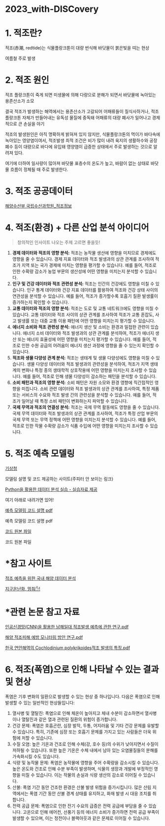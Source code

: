 # 2023_with-DISCovery

# 1. 적조란?

적조(赤潮, redtide)는 식물플랑크톤이 대량 번식해 바닷물이 붉은빛을 띠는 현상

여름철 주로 발생

# 2. 적조 원인

적조 플랑크톤이 죽게 되면 미생물에 의해 다량으로 분해가 되면서 바닷물에 녹아있는 용존산소가 소모

결국 적조가 발생하는 해역에서는 용존산소가 고갈되어 어패류들이 질식사하거나, 적조 플랑크톤 자체가 만들어내는 유독성 물질에 중독돼 어패류의 대량 폐사가 일어나고 경제적으로 큰 손실을 야기

적조의 발생원인은 아직 명확하게 밝혀져 있지 않지만, 식물플랑크톤의 먹이가 바다속에 녹아있는 영양염이여서, 적조발생 최적 조건은 비가 많이 내려 육지의 생활하수와 공장폐수 등이 대량으로 바다에 유입돼 영양염이 급증한 상태에서 주로 발생하는 것으로 알려져 있다. 

여기에 더하여 일사량이 많아져 바닷물 표층수의 온도가 높고, 바람이 없는 상태로 바닷물 흐름이 정체될 때 주로 발생한다.

# 3. 적조 공공데이터

[해양수산부 국립수산과학원_적조정보](https://www.data.go.kr/data/15057069/openapi.do#/tab_layer_detail_function)

# 4. 적조(환경) + 다른 산업 분석 아이디어

> 창의적인 인사이트 나오는 주제 고르면 좋을듯!
> 
1. **경제 데이터와 적조의 영향 분석:** 적조는 농작물 생산에 영향을 미치므로 경제에도 영향을 줄 수 있습니다. 경제 지표 데이터와 적조 발생과의 상관 관계를 조사하여 적조가 지역 또는 국가 경제에 미치는 영향을 평가할 수 있습니다. 예를 들어, 적조로 인한 수확량 감소가 농업 부문의 생산성에 어떤 영향을 미치는지 분석할 수 있습니다.
2. **인구 및 건강 데이터와 적조 관련성 분석:** 적조는 인간의 건강에도 영향을 미칠 수 있습니다. 인구 통계 데이터와 건강 지표 데이터를 활용하여 적조와 건강 상태 사이의 연관성을 분석할 수 있습니다. 예를 들어, 적조가 증가할수록 호흡기 질환 발생률이 증가하는지 확인할 수 있습니다.
3. **교통 데이터와 적조의 영향 분석:** 적조는 도로 및 교통 네트워크에도 영향을 미칠 수 있습니다. 교통 데이터와 적조 사이의 상관 관계를 조사하여 적조가 교통 혼잡도, 사고 발생률 또는 대중 교통 이용 패턴에 어떤 영향을 미치는지 평가할 수 있습니다.
4. **에너지 소비와 적조 관련성 분석:** 에너지 생산 및 소비는 환경과 밀접한 관련이 있습니다. 에너지 소비 데이터와 적조 발생과의 상관 관계를 분석하여, 적조가 에너지 생산 또는 에너지 효율성에 어떤 영향을 미치는지 평가할 수 있습니다. 예를 들어, 적조로 인한 수원 공급의 어려움이 에너지 생산 과정에 영향을 줄 수 있는지 확인할 수 있습니다.
5. **적조와 생물 다양성 관계 분석:** 적조는 생태계 및 생물 다양성에도 영향을 미칠 수 있습니다. 생물 다양성 데이터와 적조 발생과의 관련성을 분석하여, 적조가 지역 생태계의 변화나 특정 종의 생태학적 상호작용에 어떤 영향을 미치는지 조사할 수 있습니다. 예를 들어, 적조로 인해 생물 다양성이 감소하는 패턴을 분석할 수 있습니다.
6. **소비 패턴과 적조의 영향 분석:** 소비 패턴은 자원 소모와 환경 영향에 직간접적인 영향을 미칩니다. 소비 관련 데이터와 적조 발생과의 상관 관계를 조사하여, 특정 제품 또는 서비스의 수요와 적조 발생 간의 관련성을 분석할 수 있습니다. 예를 들어, 적조가 일어날 때 특정 소비 패턴이 변화하는지 파악할 수 있습니다.
7. **국제 무역과 적조의 연결성 분석:** 적조는 국제 무역 활동에도 영향을 줄 수 있습니다. 국제 무역 데이터와 적조 발생과의 상관 관계를 조사하여, 적조가 특정 산업 부문의 국제 무역 또는 무역 정책에 어떤 영향을 미치는지 분석할 수 있습니다. 예를 들어, 적조로 인한 작물 수확량 감소가 식품 수입에 어떤 영향을 미치는지 조사할 수 있습니다.

# 5. 적조 예측 모델링

[기상청](http://bd.kma.go.kr/kma2020/dta/edu/KBP57000_J.do?fileCd=F0051)

모델링 설명 및 코드 제공하는 사이트(주피터 안 보이는 링크)

[Python을 활용한 데이터 분석 실습 - 실습자료 제공](https://bd.kma.go.kr/kma2020/dta/edu/KBP57200_Python.do?pageNum=5&menuCd=F040303000)

여기 아래로 내려가면 있어!

[예측 모델링 코드 설명 pdf](https://s3-us-west-2.amazonaws.com/secure.notion-static.com/3d7533d8-3b44-460a-b1b4-d9547f93c897/ASOS(%EC%A2%85%EA%B4%80%EA%B8%B0%EC%83%81%EA%B4%80%EC%B8%A1)_%EC%9E%90%EB%A3%8C%EB%A5%BC_%ED%99%9C%EC%9A%A9%ED%95%9C_%EC%A0%81%EC%A1%B0_%EB%B0%9C%EC%83%9D_%EB%AA%A8%ED%98%95_%EB%B6%84%EC%84%9D_%EC%82%AC%EB%A1%80.pdf)

예측 모델링 코드 설명 pdf

[코드 원본 파일](https://s3-us-west-2.amazonaws.com/secure.notion-static.com/cb50e2e6-734b-4674-b560-abb9c7248909/redtide.ipynb)

코드 원본 파일

# *참고 사이트

[적조 예측을 위한 국내 해양 데이터 분석](https://dacon.io/competitions/official/235793/codeshare/3674)

[지구온난화, 멈춰✋!](https://dacon.io/codeshare/3642?dtype=recent)

# *관련 논문 참고 자료

[인공신경망(CNN)을 활용한 남해일대 적조발생 예측에 관한 연구.pdf](https://s3-us-west-2.amazonaws.com/secure.notion-static.com/fa1bc570-d9a7-4050-9748-7e969cda74da/%EC%9D%B8%EA%B3%B5%EC%8B%A0%EA%B2%BD%EB%A7%9D(CNN)%EC%9D%84_%ED%99%9C%EC%9A%A9%ED%95%9C_%EB%82%A8%ED%95%B4%EC%9D%BC%EB%8C%80_%EC%A0%81%EC%A1%B0%EB%B0%9C%EC%83%9D_%EC%98%88%EC%B8%A1%EC%97%90_%EA%B4%80%ED%95%9C_%EC%97%B0%EA%B5%AC.pdf)

[해양 적조피해 예방 모니터링 방안 연구.pdf](https://s3-us-west-2.amazonaws.com/secure.notion-static.com/b1a83a80-2f65-4a09-b1ab-a80d0b0c948e/%ED%95%B4%EC%96%91_%EC%A0%81%EC%A1%B0%ED%94%BC%ED%95%B4_%EC%98%88%EB%B0%A9_%EB%AA%A8%EB%8B%88%ED%84%B0%EB%A7%81_%EB%B0%A9%EC%95%88_%EC%97%B0%EA%B5%AC.pdf)

[한국 연안해역의 Cochlodinium polykrikoides적조 발생의 특징.pdf](https://s3-us-west-2.amazonaws.com/secure.notion-static.com/53eecc1a-0f18-49c0-adbe-e7262c638bc2/%ED%95%9C%EA%B5%AD_%EC%97%B0%EC%95%88%ED%95%B4%EC%97%AD%EC%9D%98_Cochlodinium_polykrikoides%EC%A0%81%EC%A1%B0_%EB%B0%9C%EC%83%9D%EC%9D%98_%ED%8A%B9%EC%A7%95.pdf)

# 6. **적조(폭염)으로 인해 나타날 수 있는 결과 및 현상**

폭염은 기후 변화의 일환으로 발생할 수 있는 현상 중 하나입니다. 다음은 폭염으로 인해 발생할 수 있는 일반적인 현상들입니다:

1. 열사병 및 열탈진: 폭염으로 인해 체온이 높아지고 체내 수분이 감소하면서 열사병이나 열탈진과 같은 열과 관련된 질환의 위험이 증가합니다.
2. 건강 문제: 폭염은 호흡곤란, 심장 발작, 두통, 어지러움 및 기타 건강 문제를 유발할 수 있습니다. 특히, 기존에 심장 또는 호흡기 문제를 가지고 있는 사람들은 더욱 위험에 처할 수 있습니다.
3. 수질 오염: 높은 기온과 건조로 인해 수체(강, 호수 등)의 수위가 낮아지면서 수질이 저하될 수 있습니다. 또한 높은 기온은 수체 내에서 남아 있는 오염물질들의 분해를 가속화시킬 수도 있습니다.
4. 식량 및 농작물 문제: 폭염은 농작물에 영향을 주어 수확량을 감소시킬 수 있습니다. 높은 온도와 건조로 인해 수분 부족이 발생하며, 식물의 생장과 개발에 부정적인 영향을 미칠 수 있습니다. 이는 작물의 손실과 식량 생산의 감소로 이어질 수 있습니다.
5. 산불: 폭염 기간 동안 건조한 환경은 산불 발생 위험을 증가시킵니다. 많은 산림 지역에서는 폭염 기간 동안 산불 경계 상태를 유지하고, 화재 발생 시 대응 조치를 취합니다.
6. 전력 공급 문제: 폭염으로 인한 전기 수요의 급증은 전력 공급에 부담을 줄 수 있습니다. 고온으로 인해 에어컨, 선풍기 등의 에너지 소비가 증가하면 전력 공급 부족이 발생할 수 있으며, 이는 정전이나 블랙아웃과 같은 문제로 이어질 수 있습니다.
